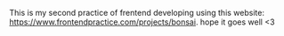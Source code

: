 This is my second practice of frentend developing using this website: https://www.frontendpractice.com/projects/bonsai. hope it goes well <3

